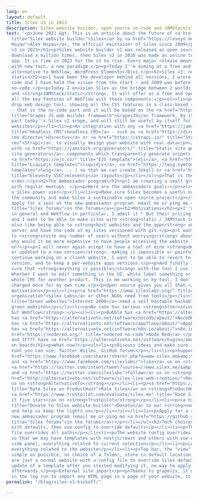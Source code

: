 ```yaml
---
lang: en
layout: default
title: Silex v3 in 2023
description: Silex website builder, open source no-code and JAMStack/static/serverless
text: '<p>June 2021 &gt; This is an article about the future of <a href="https://www.silex.me/"
  title="Silex website builder">Silex</a> by <a href="https://lexoyo.me/" title="Alex
  Hoyau">Alex Hoyau</a>, the official maintainer of Silex since 2009</p><h1>Silex
  v3 in 2023</h1><p>Silex website builder v1 was released as open source in 2009 and
  download a million times, then Silex v2 in 2010 was made an online tool and a downloadable
  app. It is time in 2023 for the v3 to rise. Every major release means a major rewrite
  with new tech, a new paradigm.</p><p>Today I''m aiming at a free and open source
  alternative to Webflow, WordPress Elementor/Divi.</p><h2>Silex v3: no-code meets
  static</h2><p>I have been the developer behind all versions, I wrote 99% of the
  code and I have hold the vision from the start - and 2009 was before Wix, before
  no-code.</p><p>Today I envision Silex as the bridge between 2 worlds: <strong>no-code</strong>
  and <strong>JAMStack/static</strong>. It will offer as a free and open source software
  all the key features of Webflow with these components:</p><ol><li><p>A drag and
  drop web design tool, showing all the CSS features in a class-based style manager
  - that is the no-code part and it will be based on the <a href="https://grapesjs.com/"
  title="Grapes JS web builder framework">GrapesJS</a> framework. By itself, this
  part today''s Silex v2 scope, and will still be useful by itself for smaller simpler
  websites</p></li><li><p>An integration with any <a href="https://jamstack.org/headless-cms/"
  title="Headless CMS">headless CMS</a> - such as <a href="https://directus.io/" title="headless
  cms directus">Directus</a> or <a href="https://strapi.io/" title="Strapi headless
  cms">Strapi</a>, to visually design your website with real data</p></li><li><p>Integration
  with <a href="https://jamstack.org/generators/" title="Static site generators">static
  site generators</a>: components which transparently generate snipets of templates
  <a href="https://ejs.co/" title="EJS template">(ejs</a>, <a href="https://liquidjs.com/"
  title="Liquidjs templates">liquidjs</a>, <a href="https://twig.symfony.com/" title="twig
  templates">twig</a>, ...) so that we can create Jekyll or <a href="https://www.11ty.dev/"
  title="Eleventy SSG">eleventy</a> layouts</p></li></ol><p>That is the plan, in that
  order.</p><h2>The Ambassador program</h2><p>I am creating a small group of ambassadors,
  with regular meetups. </p><p>Here are the ambassadors goals:</p><ol><li><p>Become
  a Silex power user</p></li><li><p>Make sure Silex becomes a useful no-code tool</p></li><li><p>Grow
  the community and make Silex a sustainable open source project</p></li></ol><p>Please
  apply for a seat at the new ambassador program: email me or ping me <a href="https://github.com/silexlabs/Silex/discussions"
  title="Silex forums">in the forums</a></p><h2>Motivations</h2><p>I''m a fan of no-code
  in general and Webflow in particular, I admit it ! But their pricing is a bit off
  and I want to be able to make sites with <strong>static / JAMStack technology</strong></p><p>I
  also like being able to <strong>host websites and the app</strong> on my (green)
  server and have the code of my sites versioned with git.</p><p>I want to be able
  to <strong>invite any number of users without worrying</strong> about the cost,
  why would it be more expensive to have people accessing the website I am working
  on?</p><p>I will never again accept to have a tool of mine <strong>decommissioned
  or updated to a new version</strong>, making it impossible or painful for me to
  continue working on a client website. I want to be able to revert to a previous
  version, and to keep a per-website apps versions.</p><p>And finally I need to be
  sure that <strong>anything is possible</strong> with the tool I use for my clients.
  Whether I want to edit something in the UI, white label something or change the
  whole CMS for another product. This is me working on my tool, I don''t want to be
  charged more for my own time.</p><p>Open source gives you all that.</p><p>My other
  motivations</p><ul><li><p><a href="https://www.silexlabs.org/" title="Silex Labs
  organization">Silex Labs</a> or other NGOs need free tools</p></li><li><p><a href="https://internet2000.net/"
  title="Green websites">Internet 2000</a> need a self hostable hackable tool to create
  green websites</p></li><li><p>No code has serious <strong>alternatives for everything
  but Webflow</strong>:</p><ul><li><p>Bubble has <a href="https://alternativeto.net/software/appsmith/about/">Appsmith</a></p></li><li><p>Airtable
  has <a href="https://alternativeto.net/software/nocodb/about/">NocoDB</a></p></li><li><p>Notion
  has <a href="https://alternativeto.net/software/appflowy/about/">AppFlowy</a></p></li><li><p>Make/integromat
  has <a href="https://alternativeto.net/software/n8n-io/about/">n8n.io</a> and <a
  href="https://nodered.org/" title="nodered no-code">Node Red</a> </p></li><li><p>Zapier
  and IFTTT have <a href="https://alternativeto.net/software/huginn/about/">Huginn</a></p></li><li><p>...</p></li></ul></li></ul><h2>Get
  on board</h2><p>What now?</p><ul><li><p>Discuss ideas and make sure it will be a
  tool you can use: Twitter #silex, GitHub forums</p></li><li><p>Support by sharing:</p><ul><li><p><a
  href="https://www.facebook.com/sharer/sharer.php?u=www.silex.me&amp;t=Silex,%20html%20website%20builder">Share</a>
  and <a href="https://www.facebook.com/silexlabs/">like</a> us on <strong>Facebook</strong>,
  <a href="https://twitter.com/intent/tweet?source=//www.silex.me/&amp;text=Silex,%20html%20website%20builder:%20http://www.silex.me/&amp;via=silexlabs">share</a>
  and <a href="https://twitter.com/silexlabs">follow</a> us on <strong>Twitter</strong></p></li><li><p><a
  href="http://alternativeto.net/software/silex-live-web-creation/">Recommend</a>
  us on <strong>AlternativeTo</strong></p></li><li><p><a href="https://www.producthunt.com/products/silex#silex"
  title="Rate Silex on ProductHunt">Rate Silex</a> on <strong>ProductHunt</strong>,
  <a href="https://www.trustpilot.com/evaluate/silex.me" title="Rate Silex on Trustpilot">give
  it five stars</a> on <strong>Trustpilot</strong></p></li><li><p><a href="https://opencollective.com/silex"
  title="Donate to Silex website builder">Donate</a> to our <strong>non profit organization</strong>
  and help us keep the lights on</p></li></ul></li><li><p>Apply for a seat at the
  new ambassador program (email me or ping me <a href="https://github.com/silexlabs/Silex/discussions"
  title="Silex forums">in the forums</a>)</p></li></ul><h2>Tech choices</h2><p>Philosophy</p><ul><li><p>Works
  with defaults, then use config to override defaults</p></li><li><p>The website config
  file overrides all paths</p></li><li><p>The website config overrides the blocks,
  so that we may have templates with nextjs/react and others with vue or tailwind</p></li></ul><p>UI</p><ul><li><p>Right
  side panel, everything related to current selection</p></li><li><p>Left side panel,
  everything related to the website</p></li><li><p>Top bar, the "view" menu</p></li></ul><p>Dashboard</p><ul><li><p>As
  simple as possible, no choice of a folder, store in default location + config</p></li></ul><p>Templates</p><p>They
  are just a normal website with a config file to override Silex defaults. No possible
  update of a template after you started modifying it, no way to apply another template
  afterwards.</p><p>External site import</p><p>Thanks to grapesjs, it may be possible
  in the log run to import any HTML page in a page of your website, to be developed.</p>'
permalink: "/blog/silex-v3-kickoff/"

---
```

